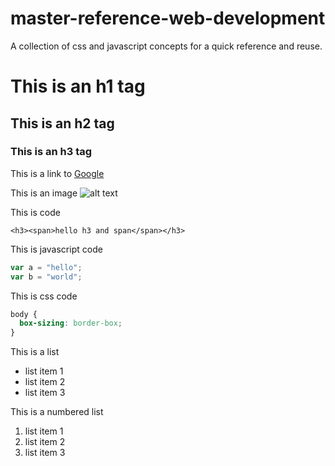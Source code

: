 # master-reference-web-development

A collection of css and javascript concepts for a quick reference and reuse.

# This is an h1 tag

## This is an h2 tag

### This is an h3 tag

This is a link to [Google](https://www.google.com)

This is an image ![alt text](https://www.google.com/images/logo.gif "logo title")

This is code

```
<h3><span>hello h3 and span</span></h3>
```

This is javascript code

```javascript
var a = "hello";
var b = "world";
```

This is css code

```css
body {
  box-sizing: border-box;
}
```

This is a list

- list item 1
- list item 2
- list item 3

This is a numbered list

1. list item 1
1. list item 2
1. list item 3
